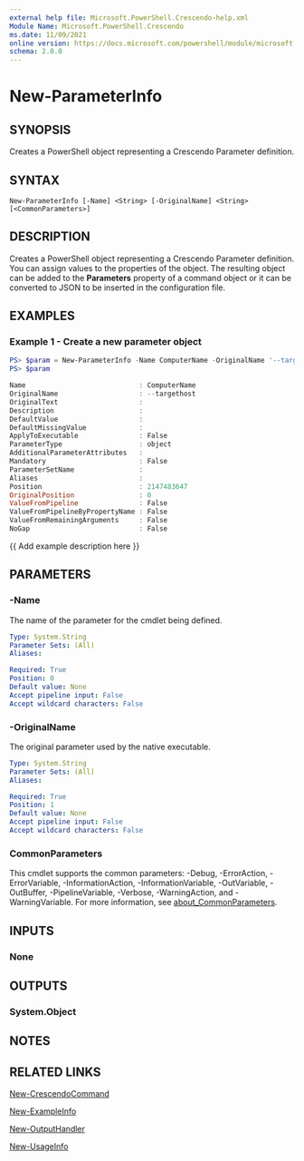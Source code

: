 ```yaml
---
external help file: Microsoft.PowerShell.Crescendo-help.xml
Module Name: Microsoft.PowerShell.Crescendo
ms.date: 11/09/2021
online version: https://docs.microsoft.com/powershell/module/microsoft.powershell.crescendo/new-parameterinfo?view=ps-modules&wt.mc_id=ps-gethelp
schema: 2.0.0
---
```


# New-ParameterInfo

## SYNOPSIS
Creates a PowerShell object representing a Crescendo Parameter definition.

## SYNTAX

```
New-ParameterInfo [-Name] <String> [-OriginalName] <String> [<CommonParameters>]
```

## DESCRIPTION

Creates a PowerShell object representing a Crescendo Parameter definition. You can assign values to
the properties of the object. The resulting object can be added to the **Parameters** property of
a command object or it can be converted to JSON to be inserted in the configuration file.

## EXAMPLES

### Example 1 - Create a new parameter object

```powershell
PS> $param = New-ParameterInfo -Name ComputerName -OriginalName '--targethost'
PS> $param

Name                            : ComputerName
OriginalName                    : --targethost
OriginalText                    :
Description                     :
DefaultValue                    :
DefaultMissingValue             :
ApplyToExecutable               : False
ParameterType                   : object
AdditionalParameterAttributes   :
Mandatory                       : False
ParameterSetName                :
Aliases                         :
Position                        : 2147483647
OriginalPosition                : 0
ValueFromPipeline               : False
ValueFromPipelineByPropertyName : False
ValueFromRemainingArguments     : False
NoGap                           : False
```

{{ Add example description here }}

## PARAMETERS

### -Name

The name of the parameter for the cmdlet being defined.

```yaml
Type: System.String
Parameter Sets: (All)
Aliases:

Required: True
Position: 0
Default value: None
Accept pipeline input: False
Accept wildcard characters: False
```

### -OriginalName

The original parameter used by the native executable.

```yaml
Type: System.String
Parameter Sets: (All)
Aliases:

Required: True
Position: 1
Default value: None
Accept pipeline input: False
Accept wildcard characters: False
```

### CommonParameters

This cmdlet supports the common parameters: -Debug, -ErrorAction, -ErrorVariable,
-InformationAction, -InformationVariable, -OutVariable, -OutBuffer, -PipelineVariable, -Verbose,
-WarningAction, and -WarningVariable. For more information, see
[about_CommonParameters](http://go.microsoft.com/fwlink/?LinkID=113216).

## INPUTS

### None

## OUTPUTS

### System.Object

## NOTES

## RELATED LINKS

[New-CrescendoCommand](New-CrescendoCommand.md)

[New-ExampleInfo](New-ExampleInfo.md)

[New-OutputHandler](New-OutputHandler.md)

[New-UsageInfo](New-UsageInfo.md)
